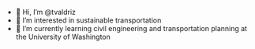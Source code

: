 - 👋 Hi, I’m @tvaldriz
- 👀 I’m interested in sustainable transportation
- 🌱 I’m currently learning civil engineering and transportation planning at the University of Washington


<!---
tvaldriz/tvaldriz is a ✨ special ✨ repository because its `README.md` (this file) appears on your GitHub profile.
You can click the Preview link to take a look at your changes.
--->
